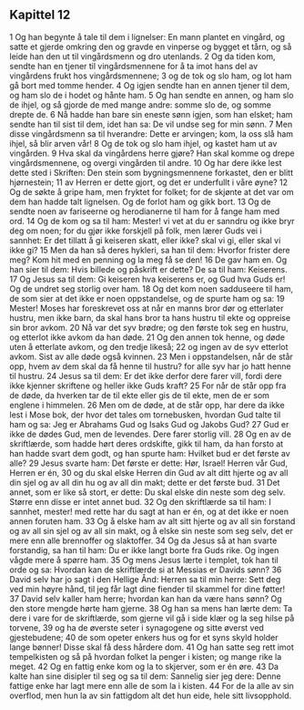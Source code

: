 ## Kapittel 12

1 Og han begynte å tale til dem i lignelser: En mann plantet en vingård, og satte et gjerde omkring den og gravde en vinperse og bygget et tårn, og så leide han den ut til vingårdsmenn og dro utenlands.
2 Og da tiden kom, sendte han en tjener til vingårdsmennene for å ta imot hans del av vingårdens frukt hos vingårdsmennene;
3 og de tok og slo ham, og lot ham gå bort med tomme hender.
4 Og igjen sendte han en annen tjener til dem, og ham slo de i hodet og hånte ham.
5 Og han sendte en annen, og ham slo de ihjel, og så gjorde de med mange andre: somme slo de, og somme drepte de.
6 Nå hadde han bare sin eneste sønn igjen, som han elsket; ham sendte han til sist til dem, idet han sa: De vil undse seg for min sønn.
7 Men disse vingårdsmenn sa til hverandre: Dette er arvingen; kom, la oss slå ham ihjel, så blir arven vår!
8 Og de tok og slo ham ihjel, og kastet ham ut av vingården.
9 Hva skal da vingårdens herre gjøre? Han skal komme og drepe vingårdsmennene, og overgi vingården til andre.
10 Og har dere ikke lest dette sted i Skriften: Den stein som bygningsmennene forkastet, den er blitt hjørnestein;
11 av Herren er dette gjort, og det er underfullt i våre øyne?
12 Og de søkte å gripe ham, men fryktet for folket; for de skjønte at det var om dem han hadde talt lignelsen. Og de forlot ham og gikk bort.
13 Og de sendte noen av fariseerne og herodianerne til ham for å fange ham med ord.
14 Og de kom og sa til ham: Mester! vi vet at du er sanndru og ikke bryr deg om noen; for du gjør ikke forskjell på folk, men lærer Guds vei i sannhet: Er det tillatt å gi keiseren skatt, eller ikke? skal vi gi, eller skal vi ikke gi?
15 Men da han så deres hykleri, sa han til dem: Hvorfor frister dere meg? Kom hit med en penning og la meg få se den!
16 De gav ham en. Og han sier til dem: Hvis billede og påskrift er dette? De sa til ham: Keiserens.
17 Og Jesus sa til dem: Gi keiseren hva keiserens er, og Gud hva Guds er! Og de undret seg storlig over ham.
18 Og det kom noen sadduseere til ham, de som sier at det ikke er noen oppstandelse, og de spurte ham og sa:
19 Mester! Moses har foreskrevet oss at når en manns bror dør og etterlater hustru, men ikke barn, da skal hans bror ta hans hustru til ekte og oppreise sin bror avkom.
20 Nå var det syv brødre; og den første tok seg en hustru, og etterlot ikke avkom da han døde.
21 Og den annen tok henne, og døde uten å etterlate avkom, og den tredje likeså;
22 og ingen av de syv etterlot avkom. Sist av alle døde også kvinnen.
23 Men i oppstandelsen, når de står opp, hvem av dem skal da få henne til hustru? for alle syv har jo hatt henne til hustru.
24 Jesus sa til dem: Er det ikke derfor dere farer vill, fordi dere ikke kjenner skriftene og heller ikke Guds kraft?
25 For når de står opp fra de døde, da hverken tar de til ekte eller gis de til ekte, men de er som englene i himmelen.
26 Men om de døde, at de står opp, har dere da ikke lest i Mose bok, der hvor det tales om tornebusken, hvordan Gud talte til ham og sa: Jeg er Abrahams Gud og Isaks Gud og Jakobs Gud?
27 Gud er ikke de dødes Gud, men de levendes. Dere farer storlig vill.
28 Og en av de skriftlærde, som hadde hørt deres ordskifte, gikk til ham, da han forsto at han hadde svart dem godt, og han spurte ham: Hvilket bud er det første av alle?
29 Jesus svarte ham: Det første er dette: Hør, Israel! Herren vår Gud, Herren er én,
30 og du skal elske Herren din Gud av alt ditt hjerte og av all din sjel og av all din hu og av all din makt; dette er det første bud.
31 Det annet, som er like så stort, er dette: Du skal elske din neste som deg selv. Større enn disse er intet annet bud.
32 Og den skriftlærde sa til ham: I sannhet, mester! med rette har du sagt at han er én, og at det ikke er noen annen foruten ham.
33 Og å elske ham av alt sitt hjerte og av all sin forstand og av all sin sjel og av all sin makt, og å elske sin neste som seg selv, det er mere enn alle brennoffer og slaktoffer.
34 Og da Jesus så at han svarte forstandig, sa han til ham: Du er ikke langt borte fra Guds rike. Og ingen vågde mere å spørre ham.
35 Og mens Jesus lærte i templet, tok han til orde og sa: Hvordan kan de skriftlærde si at Messias er Davids sønn?
36 David selv har jo sagt i den Hellige Ånd: Herren sa til min herre: Sett deg ved min høyre hånd, til jeg får lagt dine fiender til skammel for dine føtter!
37 David selv kaller ham herre; hvordan kan han da være hans sønn? Og den store mengde hørte ham gjerne.
38 Og han sa mens han lærte dem: Ta dere i vare for de skriftlærde, som gjerne vil gå i side klær og la seg hilse på torvene,
39 og ha de øverste seter i synagogene og sitte øverst ved gjestebudene;
40 de som opeter enkers hus og for et syns skyld holder lange bønner! Disse skal få dess hårdere dom.
41 Og han satte seg rett imot tempelkisten og så på hvordan folket la penger i kisten; og mange rike la meget.
42 Og en fattig enke kom og la to skjerver, som er én øre.
43 Da kalte han sine disipler til seg og sa til dem: Sannelig sier jeg dere: Denne fattige enke har lagt mere enn alle de som la i kisten.
44 For de la alle av sin overflod, men hun la av sin fattigdom alt det hun eide, hele sitt livsopphold.
